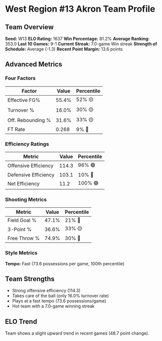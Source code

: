 # West Region #13 Akron Team Profile
## Team Overview
**Seed:** W13
**ELO Rating:** 1637
**Win Percentage:** 81.2%
**Average Ranking:** 353.0
**Last 10 Games:** 9-1
**Current Streak:** 7.0-game Win streak
**Strength of Schedule:** Average (-1.3)
**Recent Point Margin:** 13.6 points

## Advanced Metrics
### Four Factors
| Factor | Value | Percentile |
|--------|-------|------------|
| Effective FG% | 55.4% | 52% 🟡 |
| Turnover % | 16.0% | 30% 🟡 |
| Off. Rebounding % | 31.6% | 33% 🟡 |
| FT Rate | 0.268 | 9% 🔴 |

### Efficiency Ratings
| Metric | Value | Percentile |
|--------|-------|------------|
| Offensive Efficiency | 114.3 | 96% 🟢 |
| Defensive Efficiency | 103.1 | 10% 🔴 |
| Net Efficiency | 11.2 | 100% 🟢 |

### Shooting Metrics
| Metric | Value | Percentile |
|--------|-------|------------|
| Field Goal % | 47.1% | 21% 🔴 |
| 3-Point % | 36.6% | 33% 🟡 |
| Free Throw % | 74.9% | 30% 🔴 |

### Style Metrics
**Tempo:** Fast (73.6 possessions per game, 100th percentile)

## Team Strengths
* Strong offensive efficiency (114.3)
* Takes care of the ball (only 16.0% turnover rate)
* Plays at a fast tempo (73.6 possessions/game)
* Hot team with a 7.0-game winning streak

## ELO Trend
Team shows a slight upward trend in recent games (48.7 point change).

